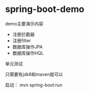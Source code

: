 # spring-boot-demo

demo主要演示内容
 - 注册拦截器
 - 注册filter
 - 数据库操作JPA
 - 数据库操作HQL

单元测试

只需要有jdk8和maven就可以

启动： mvn spring-boot:run
